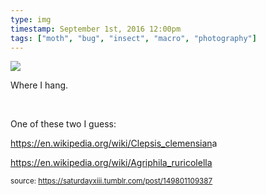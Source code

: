 ```yaml
---
type: img
timestamp: September 1st, 2016 12:00pm
tags: ["moth", "bug", "insect", "macro", "photography"]
---
```

<img src="https://saturdayxiii.github.io/media/149801109387.jpg"/>
                                                                                          
Where I hang.

<br/>

One of these two I guess: 

<a href="https://en.wikipedia.org/wiki/Clepsis_clemensiana" target="_blank">https://en.wikipedia.org/wiki/Clepsis_clemensian</a>a 

<a href="https://en.wikipedia.org/wiki/Agriphila_ruricolella" target="_blank">https://en.wikipedia.org/wiki/Agriphila_ruricolella</a><br/>
 
                                    
                
                
                
                
                                
<small>source: https://saturdayxiii.tumblr.com/post/149801109387</small>